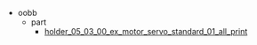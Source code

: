 * oobb
  * part
    * [holder_05_03_00_ex_motor_servo_standard_01_all_print](oobb/part/holder_05_03_00_ex_motor_servo_standard_01_all_print)
